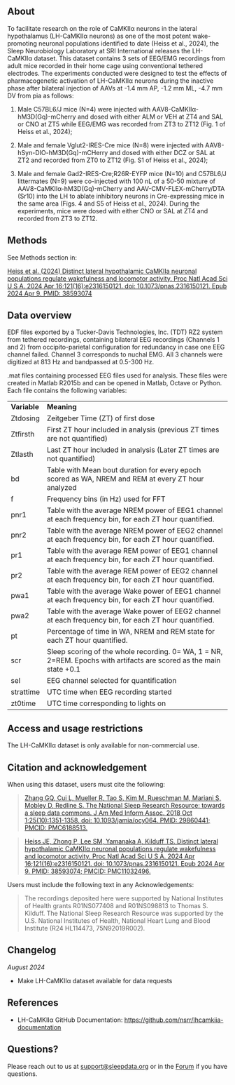 ## About

To facilitate research on the role of CaMKIIα neurons in the lateral hypothalamus (LH-CaMKIIα neurons) as one of the most potent wake-promoting neuronal populations identified to date (Heiss et al., 2024), the Sleep Neurobiology Laboratory at SRI International releases the LH-CaMKIIα dataset. This dataset contains 3 sets of EEG/EMG recordings from adult mice recorded in their home cage using conventional tethered electrodes. The experiments conducted were designed to test the effects of pharmacogenetic activation of LH-CaMKIIα neurons during the inactive phase after bilateral injection of AAVs at -1.4 mm AP, -1.2 mm ML, -4.7 mm DV from pia as follows:

1. Male C57BL6/J mice (N=4) were injected with AAV8-CaMKIIα-hM3D(Gq)-mCherry and dosed with either ALM or VEH at ZT4 and SAL or CNO at ZT5 while EEG/EMG was recorded from ZT3 to ZT12 (Fig. 1 of Heiss et al., 2024);

2. Male and female Vglut2-IRES-Cre mice (N=8) were injected with AAV8-hSyn-DIO-hM3D(Gq)-mCHerry and dosed with either DCZ or SAL at ZT2 and recorded from ZT0 to ZT12 (Fig. S1 of Heiss et al., 2024); 

3. Male and female Gad2-IRES-Cre;R26R-EYFP mice (N=10) and C57BL6/J littermates (N=9) were co-injected with 100 nL of a 50-50 mixture of AAV8-CaMKIIα-hM3D(Gq)-mCherry and AAV-CMV-FLEX-mCherry/DTA (Sr10) into the LH to ablate inhibitory neurons in Cre-expressing mice in the same area (Figs. 4 and S5 of Heiss et al., 2024). During the experiments, mice were dosed with either CNO or SAL at ZT4 and recorded from ZT3 to ZT12.  

## Methods

See Methods section in:

[Heiss et al. (2024) Distinct lateral hypothalamic CaMKIIa neuronal populations regulate wakefulness and locomotor activity.  Proc Natl Acad Sci U S A. 2024 Apr 16;121(16):e2316150121. doi: 10.1073/pnas.2316150121. Epub 2024 Apr 9. PMID: 38593074](https://pubmed.ncbi.nlm.nih.gov/38593074/)

## Data overview

EDF files exported by a Tucker-Davis Technologies, Inc. (TDT) RZ2 system from tethered recordings, containing bilateral EEG recordings (Channels 1 and 2) from occipito-parietal configuration for redundancy in case one EEG channel failed. Channel 3 corresponds to nuchal EMG. All 3 channels were digitized at 813 Hz and bandpassed at 0.5-300 Hz.

.mat files containing processed EEG files used for analysis. These files were created in Matlab R2015b and can be opened in Matlab, Octave or Python. Each file contains the following variables:

<table>
<tr><td><b>Variable</b></td><td><b>Meaning</b></td></tr>
<tr><td>Ztdosing</td><td>Zeitgeber Time (ZT) of first dose</td></tr>
<tr><td>Ztfirsth</td><td>First ZT hour included in analysis (previous ZT times are not quantified)</td></tr>
<tr><td>Ztlasth</td><td>Last ZT hour included in analysis (Later ZT times are not quantified)</td></tr>
<tr><td>bd</td><td>Table with Mean bout duration for every epoch scored as WA, NREM and REM at every ZT hour analyzed</td></tr>
<tr><td>f</td><td>Frequency bins (in Hz) used for FFT</td></tr>
<tr><td>pnr1</td><td>Table with the average NREM power of EEG1 channel at each frequency bin, for each ZT hour quantified.</td></tr>
<tr><td>pnr2</td><td>Table with the average NREM power of EEG2 channel at each frequency bin, for each ZT hour quantified.</td></tr>
<tr><td>pr1</td><td>Table with the average REM power of EEG1 channel at each frequency bin, for each ZT hour quantified.</td></tr>
<tr><td>pr2</td><td>Table with the average REM power of EEG2 channel at each frequency bin, for each ZT hour quantified.</td></tr>
<tr><td>pwa1</td><td>Table with the average Wake power of EEG1 channel at each frequency bin, for each ZT hour quantified.</td></tr>
<tr><td>pwa2</td><td>Table with the average Wake power of EEG2 channel at each frequency bin, for each ZT hour quantified.</td></tr>
<tr><td>pt</td><td>Percentage of time in WA, NREM and REM state for each ZT hour quantified.</td></tr>
<tr><td>scr</td><td>Sleep scoring of the whole recording. 0= WA, 1 = NR, 2=REM. Epochs with artifacts are scored as the main state +0.1</td></tr>
<tr><td>sel</td><td>EEG channel selected for quantification</td></tr>
<tr><td>strattime</td><td>UTC time when EEG recording started</td></tr>
<tr><td>zt0time</td><td>UTC time corresponding to lights on</td></tr>
</table>

## Access and usage restrictions

The LH-CaMKIIα dataset is only available for non-commercial use.

## Citation and acknowledgement

When using this dataset, users must cite the following:

>[Zhang GQ, Cui L, Mueller R, Tao S, Kim M, Rueschman M, Mariani S, Mobley D, Redline S. The National Sleep Research Resource: towards a sleep data commons. J Am Med Inform Assoc. 2018 Oct 1;25(10):1351-1358. doi: 10.1093/jamia/ocy064. PMID: 29860441; PMCID: PMC6188513.](https://pubmed.ncbi.nlm.nih.gov/29860441/)

>[Heiss JE, Zhong P, Lee SM, Yamanaka A, Kilduff TS. Distinct lateral hypothalamic CaMKIIα neuronal populations regulate wakefulness and locomotor activity. Proc Natl Acad Sci U S A. 2024 Apr 16;121(16):e2316150121. doi: 10.1073/pnas.2316150121. Epub 2024 Apr 9. PMID: 38593074; PMCID: PMC11032496.](https://pubmed.ncbi.nlm.nih.gov/38593074/)

Users must include the following text in any Acknowledgements:

> The recordings deposited here were supported by National Institutes of Health grants R01NS077408 and R01NS098813 to Thomas S. Kilduff. The National Sleep Research Resource was supported by the U.S. National Institutes of Health, National Heart Lung and Blood Institute (R24 HL114473, 75N92019R002).

## Changelog

*August 2024*

- Make LH-CaMKIIα dataset available for data requests

## References

- LH-CaMKIIα GitHub Documentation: https://github.com/nsrr/lhcamkiia-documentation

## Questions?

Please reach out to us at support@sleepdata.org or in the [Forum](https://sleepdata.org/forum) if you have questions.
